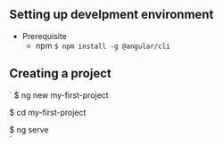 
## Setting up develpment environment
+ Prerequisite
  - npm
`
 $ npm install -g @angular/cli
`
## Creating a project
`
$ ng new my-first-project  

$ cd my-first-project  

$ ng serve  
`
